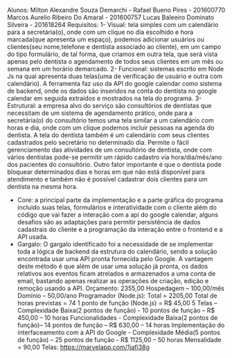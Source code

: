 Alunos: Milton Alexandre Souza Demarchi -
Rafael Bueno Pires - 201600770
Marcos Aurelio Ribeiro Do Amaral - 201600757
Lucas Baleeiro Dominato Silveira - 201618264
Requisitos:
1- Visual: tela simples com um calendário para a secretária(o), onde com um clique
no dia escolhido e hora marcada(que apresenta um espaço), podemos adicionar usuários ou
clientes(seu nome,telefone e dentista associado ao cliente), em um campo do tipo
formulário, de tal forma, que criamos em outra tela, que será vista apenas pelo dentista o
agendamento de todos seus clientes em um mês ou semana em um horário demarcado.
2- Funcional: sistemas escrito em Node Js na qual apresenta duas telas(uma de
verificação de usuário e outra com calendário). A ferramenta faz uso da API do google
calendar como sistema de backend, onde os dados são inseridos na conta do dentista no
google calendar em seguida extraídos e mostrados na tela do programa.
3- Estrutural: a empresa alvo do serviço são consultórios de dentistas que
necessitam de um sistema de agendamento prático, onde para a secretária(o) do consultório
temos uma tela similar a um calendário com horas e dia, onde com um clique podemos
incluir pessoas na agenda do dentista. A tela do dentista também é um calendário com seus
clientes cadastrados pelo secretário no determinado dia. Permite o fácil gerenciamento das
atividades de um consultório de dentista, onde com vários dentistas pode-se permitir um
rápido cadastro via hora/dia/mês/ano dos pacientes do consultório. Outro fator importante é
que o dentista pode bloquear determinados dias e horas em que não está disponível para
atendimento e também não é possível cadastrar dois clientes para um dentista na mesma
hora.
- Core: a principal parte da implementação e a parte gráfica do programa incluido suas telas,
formulários e interatividade com o cliente além do código que vai fazer a interação com a api
do google calendar, alguns desafios são as adaptações para permitir persistência de dados
cadastrais do cliente e a programação da interação entre o frontend e a API usada.
- Gargalo: O gargalo identificado foi a necessidade de se implementar toda a lógica de
backend da estrutura do calendário, sendo a solução encontrada usar uma API pronta
fornecida pelo Google. A vantagem deste método é que além de usar uma solução já pronta,
os dados relativos aos eventos ficam atrelados e armazenados a uma conta de email,
bastando apenas realizar as operações de criação, edição e remoção usando a API.
Orçamento: 2355,00
Hospedagem – 100,00/mês
Domínio – 50,00/ano
Programador (Node.js): Total = 2205,00
Total de horas previstas = 74
1 ponto de função (Node.js) = R$ 45,00
5 Telas – Complexidade Baixa(2 pontos de função) - 10 pontos de função – R$ 450,00 – 10
horas
Funcionalidades - Complexidade Baixa(2 pontos de função)– 14 pontos de função – R$
630,00 – 14 horas
Implementação do interfaceamento com a API do Google - Complexidade Média(5
pontos de função) – 25 pontos de função - R$ 1125,00 – 50 horas
Mensalidade = 90,00
Telas: https://marvelapp.com/1jafi38g
